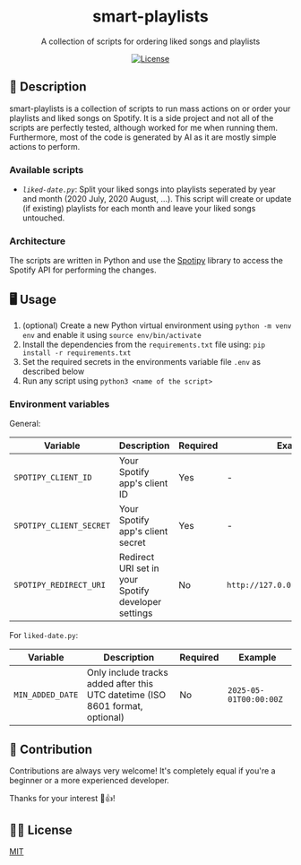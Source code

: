 <h1 align="center">smart-playlists</h1>
<p align="center">A collection of scripts for ordering liked songs and playlists</p>

<p align="center">
    <a href="https://github.com/jarne/smart-playlists/blob/master/LICENSE">
        <img src="https://img.shields.io/github/license/jarne/smart-playlists.svg" alt="License">
    </a>
</p>

## 📙 Description

smart-playlists is a collection of scripts to run mass actions on or order your
playlists and liked songs on Spotify.
It is a side project and not all of the scripts are perfectly tested, although worked
for me when running them.
Furthermore, most of the code is generated by AI as it are mostly simple actions to perform.

### Available scripts

- *`liked-date.py`*: Split your liked songs into playlists seperated by year and month (2020 July, 2020 August, ...). This script will create or update (if existing) playlists for each month and leave your liked songs untouched.

### Architecture

The scripts are written in Python and use the [Spotipy](https://github.com/spotipy-dev/spotipy) library to access
the Spotify API for performing the changes.

## 🖥 Usage

1. (optional) Create a new Python virtual environment using `python -m venv env` and enable it using `source env/bin/activate`
2. Install the dependencies from the `requirements.txt` file using: `pip install -r requirements.txt`
3. Set the required secrets in the environments variable file `.env` as described below
4. Run any script using `python3 <name of the script>`

### Environment variables

General:

| Variable               | Description                                                                 | Required | Example                                |
|------------------------|-----------------------------------------------------------------------------|----------|----------------------------------------|
| `SPOTIPY_CLIENT_ID`    | Your Spotify app's client ID                                                | Yes      | -                                  |
| `SPOTIPY_CLIENT_SECRET`| Your Spotify app's client secret                                            | Yes      | -                                  |
| `SPOTIPY_REDIRECT_URI` | Redirect URI set in your Spotify developer settings                         | No       | `http://127.0.0.1:8888/callback`       |

For `liked-date.py`:

| Variable               | Description                                                                 | Required | Example                                |
|------------------------|-----------------------------------------------------------------------------|----------|----------------------------------------|
| `MIN_ADDED_DATE`       | Only include tracks added after this UTC datetime (ISO 8601 format, optional)         | No       | `2025-05-01T00:00:00Z`                 |

## 🙋‍ Contribution

Contributions are always very welcome! It's completely equal if you're a beginner or a more experienced developer.

Thanks for your interest 🎉👍!

## 👨‍⚖️ License

[MIT](https://github.com/jarne/mart-playlist/blob/main/LICENSE)
